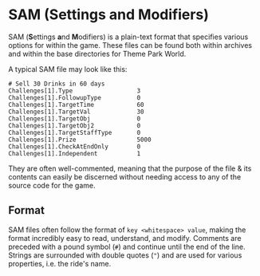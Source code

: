 # SAM (Settings and Modifiers)

SAM (**S**ettings **a**nd **M**odifiers) is a plain-text format that specifies various options for within the game. These files can be found both within archives and within the base directories for Theme Park World.  

A typical SAM file may look like this:

```text
# Sell 30 Drinks in 60 days
Challenges[1].Type                  3
Challenges[1].FollowupType          0
Challenges[1].TargetTime            60
Challenges[1].TargetVal             30
Challenges[1].TargetObj             0
Challenges[1].TargetObj2            0
Challenges[1].TargetStaffType       0
Challenges[1].Prize                 5000
Challenges[1].CheckAtEndOnly        0
Challenges[1].Independent           1
```

They are often well-commented, meaning that the purpose of the file & its contents can easily be discerned without needing access to any of the source code for the game.

## Format

SAM files often follow the format of `key <whitespace> value`, making the format incredibly easy to read, understand, and modify.
Comments are preceded with a pound symbol (`#`) and continue until the end of the line.
Strings are surrounded with double quotes (`"`) and are used for various properties, i.e. the ride's name.

